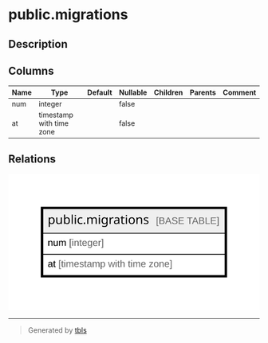 # public.migrations

## Description

## Columns

| Name | Type | Default | Nullable | Children | Parents | Comment |
| ---- | ---- | ------- | -------- | -------- | ------- | ------- |
| num | integer |  | false |  |  |  |
| at | timestamp with time zone |  | false |  |  |  |

## Relations

![er](public.migrations.svg)

---

> Generated by [tbls](https://github.com/k1LoW/tbls)
